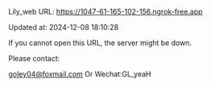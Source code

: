Lily_web URL: https://1047-61-165-102-156.ngrok-free.app

Updated at: 2024-12-08 18:10:28

If you cannot open this URL, the server might be down.

Please contact: 

goley04@foxmail.com Or Wechat:GL_yeaH